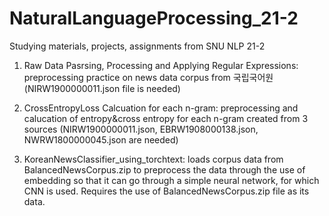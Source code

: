 # NaturalLanguageProcessing_21-2
Studying materials, projects, assignments from SNU NLP 21-2

1. Raw Data Pasrsing, Processing and Applying Regular Expressions: preprocessing practice on news data corpus from 국립국어원 (NIRW1900000011.json file is needed)

2. CrossEntropyLoss Calcuation for each n-gram: preprocessing and calucation of entropy&cross entropy for each n-gram created from 3 sources (NIRW1900000011.json, EBRW1908000138.json, NWRW1800000045.json are needed)

3. KoreanNewsClassifier_using_torchtext: loads corpus data from BalancedNewsCorpus.zip to preprocess the data through the use of embedding so that it can go through a simple neural network, for which CNN is used. Requires the use of BalancedNewsCorpus.zip file as its data.
